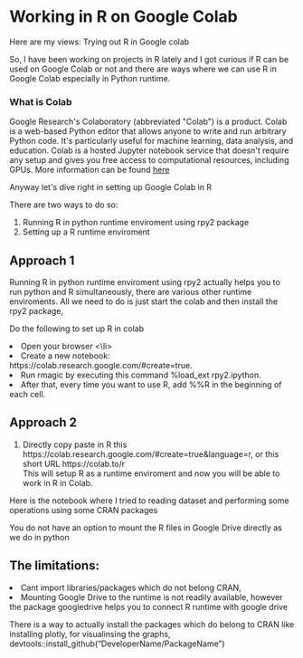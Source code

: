 # Working in R on Google Colab
Here are my views: 
Trying out R in Google colab

So, I have been working on projects in R lately and I got curious if R can be used on Google Colab or not and there are ways where we can use R in Google Colab especially in Python runtime. 

### What is Colab

Google Research's Colaboratory (abbreviated "Colab") is a product. Colab is a web-based Python editor that allows anyone to write and run arbitrary Python code. It's particularly useful for machine learning, data analysis, and education. Colab is a hosted Jupyter notebook service that doesn't require any setup and gives you free access to computational resources, including GPUs. More information can be found  <a href = https://research.google.com/colaboratory/faq.html>  here </a>

Anyway let's dive right in setting up Google Colab in R 

There are two ways to do so: 

<ol>
  <li> Running R in python runtime enviroment using rpy2 package</li>
  <li> Setting up a R runtime enviroment </li>
</ol>

## Approach 1
Running R in python runtime enviroment using rpy2 actually helps you to run python and R simultaneously, there are various other runtime enviroments.
All we need to do is just start the colab and then install the rpy2 package, 

Do the following to set up R in colab

<li> Open your browser <\li>
<li> Create a new notebook: https://colab.research.google.com/#create=true.</li?>
<li> Run rmagic by executing this command %load_ext rpy2.ipython. </li>
 <li> After that, every time you want to use R, add %%R in the beginning of each cell. </li>
 
 ## Approach 2
 
<ol>
 <li> Directly copy paste in R this  https://colab.research.google.com/#create=true&language=r, or this short URL https://colab.to/r </li>
 This will setup R as a runtime enviroment and now you will be able to work in R in Colab.
 </ol>
   
Here is the notebook where I tried to reading dataset and performing some operations using some CRAN packages
   
You do not have an option to mount the R files in Google Drive directly as we do in python
   
## The limitations: 
   
   <li> Cant import libraries/packages which do not belong CRAN, </li>
   <li> Mounting Google Drive to the runtime is not readily available, however the package googledrive helps you to connect R runtime with google drive </li> 
   
   There is a way to actually install the packages which do belong to CRAN like installing plotly, for visualinsing the graphs,                 
   devtools::install_github(“DeveloperName/PackageName”)
   
   
